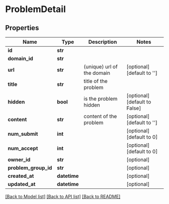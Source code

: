 # ProblemDetail

## Properties
Name | Type | Description | Notes
------------ | ------------- | ------------- | -------------
**id** | **str** |  | 
**domain_id** | **str** |  | 
**url** | **str** | (unique) url of the domain | [optional] [default to '']
**title** | **str** | title of the problem | 
**hidden** | **bool** | is the problem hidden | [optional] [default to False]
**content** | **str** | content of the problem | [optional] [default to '']
**num_submit** | **int** |  | [optional] [default to 0]
**num_accept** | **int** |  | [optional] [default to 0]
**owner_id** | **str** |  | [optional] 
**problem_group_id** | **str** |  | [optional] 
**created_at** | **datetime** |  | [optional] 
**updated_at** | **datetime** |  | [optional] 

[[Back to Model list]](../README.md#documentation-for-models) [[Back to API list]](../README.md#documentation-for-api-endpoints) [[Back to README]](../README.md)

